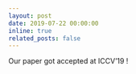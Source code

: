 ```yaml
---
layout: post
date: 2019-07-22 00:00:00
inline: true
related_posts: false
---
```


Our paper got accepted at ICCV’19 !
